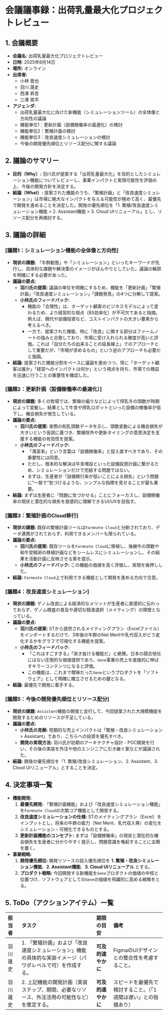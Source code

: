 # 会議議事録：出荷乳量最大化プロジェクトレビュー

## 1. 会議概要
*   **会議名:** 出荷乳量最大化プロジェクトレビュー
*   **日時:** 2025年8月14日
*   **場所:** オンライン
*   **出席者:**
    *   小林 晋也
    *   羽川 晟史
    *   西澤 昇吾
    *   三澤 周平
*   **アジェンダ:**
    *   出荷乳量最大化に向けた新機能（シミュレーションツール）の全体像と方向性の議論
    *   機能単位1：更新計画（設備稼働率の最適化）の検討
    *   機能単位2：繁殖計画の検討
    *   機能単位3：改良速度シミュレーションの検討
    *   今後の開発優先順位とリソース配分に関する議論

## 2. 議論のサマリー
*   **目的（Why）:**
    羽川氏が提案する「出荷乳量最大化」を目的としたシミュレーション機能についてレビューし、事業インパクトと実現可能性を評価の上、今後の開発方針を決定する。
*   **結論（What）:**
    提案された機能のうち、「繁殖計画」と「改良速度シミュレーション」は市場に絶大なインパクトを与える可能性が極めて高く、最優先で開発を進めることを決定した。開発の優先順位を「1. 繁殖/改良速度シミュレーション機能 > 2. Assistant機能 > 3. Cloud UIリニューアル」とし、リソース配分を再検討する。

## 3. 議論の詳細

### [議題1：シミュレーション機能の全体像と方向性]
*   **現状の課題:**
    「牛群動態」や「シミュレーション」といったキーワードが先行し、具体的な課題や解決策のイメージがぼんやりとしていた。議論の輪郭を明確にする必要があった。
*   **議論の要点:**
    *   **羽川氏の提案:** 議論の単位を明確にするため、機能を「更新計画」「繁殖計画」「改良速度シミュレーション」「課題発見」の4つに分解して提案。
    *   **小林氏のフィードバック:**
        *   機能の「合理性」は、ターゲット顧客のビジネスモデルによって変わるため、より経営的な視点（BS効率化）が不可欠であると指摘。例えば、餌代や設備投資など、コストインパクトの大きい要素から考えるべき。
        *   一方で、提案された機能、特に「改良」に関する部分はファームノートの強みと合致しており、市場に受け入れられる確度が高いと評価。これは「自分たちの出来ることの延長線上」でのアプローチとして重要だが、「市場が求めるもの」という逆のアプローチも必要だと強調。
*   **結論:**
    提案された機能分割をベースに議論を進めつつ、常に「ターゲット顧客は誰か」「経営へのインパクトは何か」という視点を持ち、市場での検証を迅速に行うことの重要性を確認した。

### [議題2：更新計画（設備稼働率の最適化）]
*   **現状の課題:**
    多くの牧場では、繁殖の偏りなどによって搾乳牛の頭数が時期によって変動し、結果として牛舎や搾乳ロボットといった設備の稼働率が低下し、機会損失が発生している。
*   **議論の要点:**
    *   **羽川氏の提案:** 実際の削乳頭数データを示し、頭数変動による機会損失が大きいという仮説に基づき、繁殖除外や更新タイミングの意思決定を支援する機能の有効性を提案。
    *   **小林氏のフィードバック:**
        *   「満室率」という言葉は「設備稼働率」と捉え直すべきであり、その重要性には同意。
        *   ただし、根本的な解決は牛舎増設といった設備投資計画に繋がるため、シミュレーションだけで完結する問題ではない。
        *   まずは、生産者が「設備稼行率が低いことによる損失」という問題に“一発で”気づけるような、シンプルな指標を見せることが最も重要。
*   **結論:**
    まずは生産者に「問題に気づかせる」ことにフォーカスし、設備稼働率の現状と潜在的な損失を直感的に理解できるUI/UXを目指す。

### [議題3：繁殖計画のCloud移行]
*   **現状の課題:**
    既存の繁殖計画ツールは`Farmnote Cloud`と分断されており、データ連携がされておらず、利用できるメンバーも限られている。
*   **議論の要点:**
    *   **羽川氏の提案:** 既存ツールを`Farmnote Cloud`に移植し、後継牛の頭数や和牛受精卵の移植計画などをシームレスにシミュレーションし、その結果を活動計画に反映させる案を提示。
    *   **小林氏のフィードバック:** この機能の価値を高く評価し、実現を後押しした。
*   **結論:**
    `Farmnote Cloud`上で利用できる機能として開発を進める方向で合意。

### [議題4：改良速度シミュレーション]
*   **現状の課題:**
    ゲノム改良による経済的なメリットが生産者に直感的に伝わっておらず、ゲノム検査の普及や適切な精液選択（メイティング）の障壁となっている。
*   **議論の要点:**
    *   **羽川氏の提案:** STから提供されるメイティングプラン（Excelファイル）をインポートするだけで、3年後の牛群のNet Meritや乳代収入がどう変化するかをグラフで可視化する機能を提案。
    *   **小林氏のフィードバック:**
        *   「これはすごすぎる」「突き抜ける機能だ」と絶賛。日本の競合他社にはない圧倒的な価値提供であり、`Gene`事業の売上を直接的に伸ばすキラーコンテンツになると評価。
        *   この機能は、これまで曖昧だった`Gene`というプロダクトを「ソフトウェア」として明確に確立させるための鍵となる。
*   **結論:**
    最優先で開発に着手する。

### [議題5：今後の開発優先順位とリソース配分]
*   **現状の課題:**
    `Assistant`機能の開発と並行して、今回提案された大規模機能を開発するためのリソースが不足している。
*   **議論の要点:**
    *   **小林氏の見解:** 短期的な売上インパクトは「繁殖・改良シミュレーション > Assistant」であり、こちらへの投資を優先すべき。
    *   **開発の実現方法:** 羽川氏が初期のアーキテクチャ設計・POC開発を行い、その後の実装を外注や他のエンジニアに引き継ぐ案などが議論された。
*   **結論:**
    開発の優先順位を「1. 繁殖/改良シミュレーション、2. Assistant、3. Cloud UIリニューアル」とすることを決定。

## 4. 決定事項一覧
*   **機能開発:**
    1.  **最優先開発:** 「繁殖計画機能」および「改良速度シミュレーション機能」を`Farmnote Cloud`の次期コア機能として開発する。
    2.  **改良速度シミュレーションの仕様:** STのメイティングプラン（Excel）をインプットとし、将来の牛群の能力（Net Merit、乳代収入等）の変化をシミュレーション・可視化できるものとする。
    3.  **更新計画機能のコンセプト:** まずは「設備稼働率」の現状と潜在的な機会損失を生産者に分かりやすく提示し、問題意識を喚起することに主眼を置く。
*   **事業戦略:**
    1.  **開発優先順位:** 開発リソースの投入優先順位を **1. 繁殖・改良シミュレーション機能**、**2. Assistant機能**、**3. Cloud UIリニューアル** とする。
    2.  **プロダクト戦略:** 今回開発する新機能を`Gene`プロダクトの価値の中核と位置づけ、ソフトウェアとしての`Gene`の価値を飛躍的に高める戦略をとる。

## 5. ToDo（アクションアイテム）一覧
| 担当者 | タスク | 期限の目安 | 備考 |
| :--- | :--- | :--- | :--- |
| 羽川 晟史 | 1. 「繁殖計画」および「改良速度シミュレーション」機能の具体的な実装イメージ（パワポレベルで可）を作成する。 | **可及的速やかに** | FigmaのUIデザインとの整合性を考慮すること。 |
| 羽川 晟史 | 2. 上記機能の開発計画（実装ステップ、期間、必要なリソース、外注活用の可能性など）を策定する。 | **可及的速やかに** | スピードを最優先で検討すること。（「1週間は遅い」との指摘あり） |
